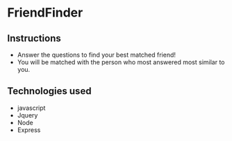 # FriendFinder

## Instructions

- Answer the questions to find your best matched friend!
- You will be matched with the person who most answered most similar to you.

## Technologies used

- javascript
- Jquery
- Node
- Express
